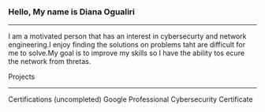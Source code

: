 ### Hello, My name is Diana Ogualiri 
---------------------------------------
I am a motivated person that has an interest in cybersecurty and network engineering.I enjoy finding the solutions on problems taht are difficult for me to solve.My goal is to improve my skills so I have the ability tos ecure the network from thretas.

Projects


-------
Certifications
(uncompleted) Google Professional Cybersecurity Certificate
